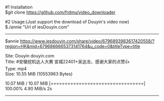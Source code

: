 #1 Installation<br>
$git clone https://github.com/frdmu/video_downloader<br>

#2 Usage:(Just support the download of Douyin's video now)<br>
$./annie "Url of iesDouyin.com"

******************************************************

$annie https://www.iesdouyin.com/share/video/6796893983617420558/?region=HK&mid=6796866665373141764&u_code=0&titleType=title<br>

Site:  Douyin douyin.com <br>
Title:  #安徽挖机达人大赛 宣城22401+吴达龙，感谢大家的点赞👍 <br>
Type:  mp4 <br>
Size:   10.55 MiB (10553963 Bytes) <br>

10.07 MiB / 10.07 MiB [=================================] 100.00% 4.90 MiB/s 2s

******************************************************
